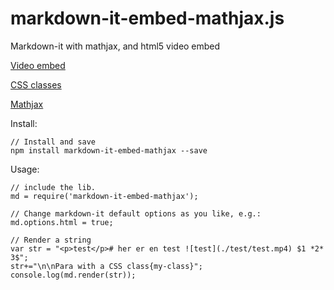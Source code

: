# markdown-it-embed-mathjax.js

Markdown-it with mathjax, and html5 video embed

[Video embed](https://www.npmjs.com/package/markdown-it-html5-embed)

[CSS classes](https://github.com/andrey-p/markdown-it-classy)

[Mathjax](https://www.npmjs.com/package/markdown-it-mathjax)

Install: 

    // Install and save
    npm install markdown-it-embed-mathjax --save

Usage: 

    // include the lib.
    md = require('markdown-it-embed-mathjax');

    // Change markdown-it default options as you like, e.g.: 
    md.options.html = true;

    // Render a string
    var str = "<p>test</p># her er en test ![test](./test/test.mp4) $1 *2* 3$";
    str+="\n\nPara with a CSS class{my-class}";
    console.log(md.render(str));

